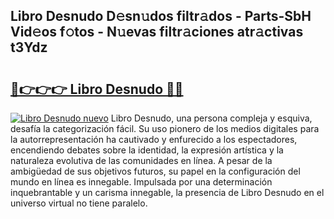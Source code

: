 ## Libro Desnudo D𝚎sn𝚞dos filtr𝚊dos - Parts-SbH Vid𝚎os f𝚘tos - N𝚞evas filtr𝚊ciones atr𝚊ctivas t3Ydz

# <h2><a href="http://mbbhab.tromn.icu/?c=Libro+Desnudo">🔗👉👉👉 Libro Desnudo 🔗🔗</a></h2>

[![Libro Desnudo nuevo](https://i.imgur.com/pEAQMta.gif)](http://mbbhab.tromn.icu/?c=Libro+Desnudo)
Libro Desnudo, una persona compleja y esquiva, desafía la categorización fácil. Su uso pionero de los medios digitales para la autorrepresentación ha cautivado y enfurecido a los espectadores, encendiendo debates sobre la identidad, la expresión artística y la naturaleza evolutiva de las comunidades en línea. A pesar de la ambigüedad de sus objetivos futuros, su papel en la configuración del mundo en línea es innegable. Impulsada por una determinación inquebrantable y un carisma innegable, la presencia de Libro Desnudo en el universo virtual no tiene paralelo.
